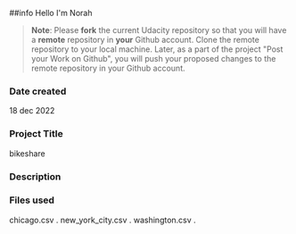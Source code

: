 ##info
Hello I'm Norah

>**Note**: Please **fork** the current Udacity repository so that you will have a **remote** repository in **your** Github account. Clone the remote repository to your local machine. Later, as a part of the project "Post your Work on Github", you will push your proposed changes to the remote repository in your Github account.

### Date created
18 dec 2022

### Project Title
bikeshare

### Description

### Files used
chicago.csv .
new_york_city.csv .
washington.csv . 
